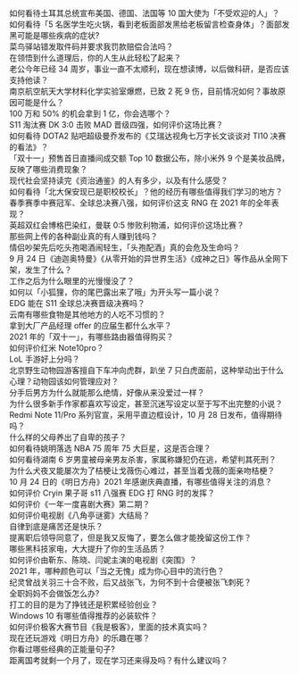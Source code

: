 如何看待土耳其总统宣布美国、德国、法国等 10 国大使为「不受欢迎的人」？  
如何看待「5 名医学生吃火锅，看到老板面部发黑给老板留言检查身体」？面部发黑可能是哪些疾病的症状?  
菜鸟驿站错发取件码并要求我罚款赔偿合法吗？  
在领悟到什么道理后，你的人生从此轻松了起来？  
老公今年已经 34 周岁，事业一直不太顺利，现在想读博，以后做科研，是否应该支持他读？  
南京航空航天大学材料化学实验室爆燃，已致 2 死 9 伤，目前情况如何？事故原因可能是什么？  
100 万和 50% 的机会拿到 1 亿，你会选哪个？  
S11 淘汰赛 DK 3:0 击败 MAD 晋级四强，如何评价这场比赛？  
如何看待 DOTA2 贴吧超级曼乔发布的《艾瑞达视角七万字长文谈谈对 TI10 决赛的看法》？  
「双十一」预售首日直播间成交额 Top 10 数据公布，除小米外 9 个是美妆品牌，反映了哪些消费现象？  
现代社会坚持读完《资治通鉴》的人有多少，以及有什么感受？  
如何看待「北大保安现已是职校校长」？他的经历有哪些值得我们学习的地方？  
春季赛季中赛冠军、全球总决赛八强，如何评价这支 RNG 在 2021 年的全年表现？  
英超双红会博格巴染红，曼联 0:5 惨败利物浦，如何评价这场比赛？  
那些网上传的各种副业真的有人赚到钱吗？  
情侣吵架先后吃头孢喝酒闹轻生，「头孢配酒」真的会危及生命吗？  
9 月 24 日《迪迦奥特曼》《从零开始的异世界生活》《成神之日》等作品从全网下架，发生了什么？  
工作之后为什么眼里的光慢慢没了？  
如何以「小狐狸，你的尾巴露出来了哦」为开头写一篇小说？  
EDG 能在 S11 全球总决赛晋级决赛吗？  
云南有哪些食物是其他地方的人吃不习惯的？  
拿到大厂产品经理 offer 的应届生都什么水平？  
2021 年的「双十一」，有哪些路由器值得购买？  
如何评价红米 Note10pro？  
LoL 手游好上分吗？  
北京野生动物园游客擅自下车冲向虎群，趴坐 7 只白虎面前，这种举动出于什么心理？动物园该如何管理应对？  
分手后男方为什么就能那么绝情，好像从来没爱过一样？  
为什么很多新手作家都喜欢写设定，甚至沉迷写设定以至于写不出完整的小说？  
Redmi Note 11/Pro 系列官宣，采用平直边框设计，10 月 28 日发布，值得期待吗？  
什么样的父母养出了自卑的孩子？  
如何看待姚明落选 NBA 75 周年 75 大巨星，这是否合理？  
如何看待湖南 6 岁男童被母亲男友杀害，家属称嫌犯仍在逃，希望判其死刑？  
为什么犬夜叉能屡次为了桔梗让戈薇伤心难过，甚至当着戈薇的面亲吻桔梗？  
10 月 24 日的《明日方舟》2021 年感谢庆典直播，有哪些值得关注的消息？  
如何评价 Cryin 果子哥 s11 八强赛 EDG 打 RNG 时的发挥？  
如何评价《一年一度喜剧大赛》第二期？  
如何评价电视剧《八角亭谜雾》大结局？  
自律到底是痛苦还是快乐？  
提离职后领导同意了，但是我又反悔了，要怎么做才能挽留这份工作？  
哪些黑科技家电，大大提升了你的生活品质？  
如何评价由靳东、陈晓、闫妮主演的电视剧《突围》？  
2021 年，哪种颜色可以「当之无愧」成为你心目中的流行色？  
纪灵曾战关羽三十合不败，后又战张飞，为何不到十合便被张飞刺死？  
全职妈妈不会做饭怎么办?  
打工的目的是为了挣钱还是积累经验创业？  
Windows 10 有哪些值得推荐的必装软件？  
如何评价极客大赛节目《我是极客》，里面的技术真实吗？  
现在还玩游戏《明日方舟》的乐趣在哪？  
你看过哪些经典的正能量句子?  
距离国考就剩一个月了，现在学习还来得及吗？有什么建议吗？  
